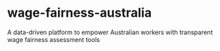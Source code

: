 # wage-fairness-australia
A data-driven platform to empower Australian workers with transparent wage fairness assessment tools
